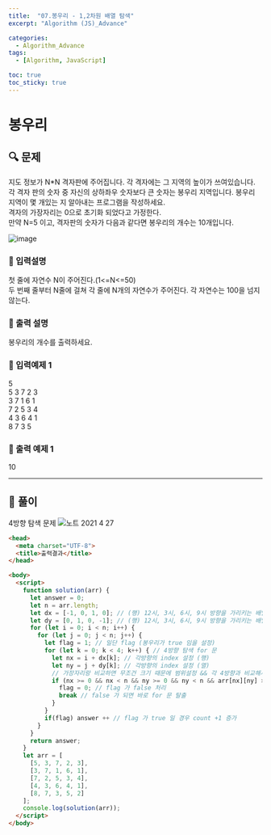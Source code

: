 ```yaml
---
title:  "07.봉우리 - 1,2차원 배열 탐색"
excerpt: "Algorithm (JS)_Advance"

categories:
  - Algorithm_Advance
tags:
  - [Algorithm, JavaScript]

toc: true
toc_sticky: true
---
```



# 봉우리

##  🔍 문제 
지도 정보가 N*N 격자판에 주어집니다. 각 격자에는 그 지역의 높이가 쓰여있습니다. 각 격자
판의 숫자 중 자신의 상하좌우 숫자보다 큰 숫자는 봉우리 지역입니다. 봉우리 지역이 몇 개있는 지 알아내는 프로그램을 작성하세요.   
격자의 가장자리는 0으로 초기화 되었다고 가정한다.   
만약 N=5 이고, 격자판의 숫자가 다음과 같다면 봉우리의 개수는 10개입니다.  

![image](https://user-images.githubusercontent.com/28912774/116320583-76fb3c00-a7f3-11eb-8f3f-08ceec7b821b.png)


### 🔹 입력설명
첫 줄에 자연수 N이 주어진다.(1<=N<=50)   
두 번째 줄부터 N줄에 걸쳐 각 줄에 N개의 자연수가 주어진다. 각 자연수는 100을 넘지 않는다.


### 🔹 출력 설명
봉우리의 개수를 출력하세요.

### 🔹 입력예제 1

5  
5 3 7 2 3  
3 7 1 6 1  
7 2 5 3 4  
4 3 6 4 1  
8 7 3 5   

### 🔹 출력 예제 1
10


----

##  📌 풀이
4방향 탐색 문제
![노트 2021  4  27](https://user-images.githubusercontent.com/28912774/116326272-ff330e80-a7fe-11eb-8fc5-6abcc21a4d95.jpg)

```html
<head>
  <meta charset="UTF-8">
  <title>출력결과</title>
</head>

<body>
  <script>
    function solution(arr) {
      let answer = 0;
      let n = arr.length;
      let dx = [-1, 0, 1, 0]; // (행) 12시, 3시, 6시, 9시 방향을 가리키는 배열
      let dy = [0, 1, 0, -1]; // (행) 12시, 3시, 6시, 9시 방향을 가리키는 배열
      for (let i = 0; i < n; i++) { 
        for (let j = 0; j < n; j++) {
          let flag = 1; // 일단 flag (봉우리가 true 임을 설정)
          for (let k = 0; k < 4; k++) { // 4방향 탐색 for 문
            let nx = i + dx[k]; // 각방향의 index 설정 (행)
            let ny = j + dy[k]; // 각방향의 index 설정 (열)
            // 가장자리랑 비교하면 무조건 크기 때문에 범위설정 && 각 4방향과 비교해서 큰 값이 1개라도 있으면,
            if (nx >= 0 && nx < n && ny >= 0 && ny < n && arr[nx][ny] >= arr[i][j]) {
              flag = 0; // flag 가 false 처리 
              break // false 가 되면 바로 for 문 탈출
            }
          }
          if(flag) answer ++ // flag 가 true 일 경우 count +1 증가
        }
      }
      return answer;
    }
    let arr = [
      [5, 3, 7, 2, 3],
      [3, 7, 1, 6, 1],
      [7, 2, 5, 3, 4],
      [4, 3, 6, 4, 1],
      [8, 7, 3, 5, 2]
    ];
    console.log(solution(arr));
  </script>
</body>
```
